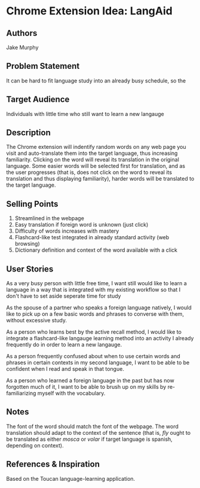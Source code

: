 # Chrome Extension Idea: LangAid

## Authors

Jake Murphy

## Problem Statement

It can be hard to fit language study into an already busy schedule, so the 

## Target Audience

Individuals with little time who still want to learn a new langauge

## Description

The Chrome extension will indentify random words on any web page you visit and auto-translate them into the target language, thus increasing familiarity. Clicking on the word will reveal its translation in the original language. Some easier words will be selected first for translation, and as the user progresses (that is, does not click on the word to reveal its translation and thus displaying familiarity), harder words will be translated to the target language.

## Selling Points

1. Streamlined in the webpage
2. Easy translation if foreign word is unknown (just click)
3. Difficulty of words increases with mastery
4. Flashcard-like test integrated in already standard activity (web browsing)
5. Dictionary definition and context of the word available with a click

## User Stories

As a very busy person with little free time, I want still would like to learn a language in a way that is integrated with my existing workflow so that I don't have to set aside seperate time for study

As the spouse of a partner who speaks a foreign language natively, I would like to pick up on a few basic words and phrases to converse with them, without excessive study.

As a person who learns best by the active recall method, I would like to integrate a flashcard-like langauge learning method into an activity I already frequently do in order to learn a new langauge.

As a person frequently confused about when to use certain words and phrases in certain contexts in my second language, I want to be able to be confident when I read and speak in that tongue.

As a person who learned a foreign language in the past but has now forgotten much of it, I want to be able to brush up on my skills by re-familiarizing myself with the vocabulary.

## Notes

The font of the word should match the font of the webpage. The word translation should adapt to the context of the sentence (that is, *fly* ought to be translated as either *mosca* or *volar* if target language is spanish, depending on context).

## References & Inspiration

Based on the Toucan language-learning application.
